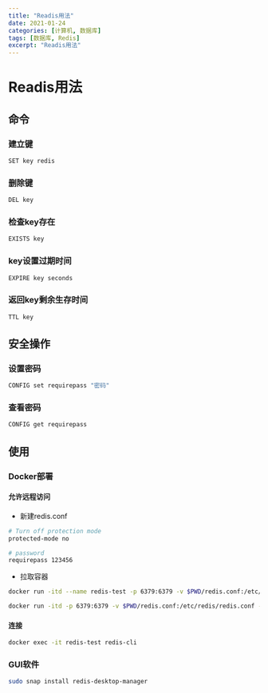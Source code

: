 ```yaml
---
title: "Readis用法"
date: 2021-01-24
categories: [计算机, 数据库]
tags: [数据库, Redis]
excerpt: "Readis用法"
---
```


# Readis用法

## 命令

### 建立键

```sh
SET key redis
```

### 删除键

```sh
DEL key
```

### 检查key存在

```sh
EXISTS key
```

### key设置过期时间

```sh
EXPIRE key seconds
```

### 返回key剩余生存时间

```sh
TTL key
```

## 安全操作

### 设置密码

```sh
CONFIG set requirepass "密码"
```

### 查看密码

```sh
CONFIG get requirepass
```

## 使用

### Docker部署

#### 允许远程访问

- 新建redis.conf

```sh
# Turn off protection mode 
protected-mode no  

# password
requirepass 123456
```

- 拉取容器

```sh
docker run -itd --name redis-test -p 6379:6379 -v $PWD/redis.conf:/etc/redis/redis.conf redis
```

```sh
docker run -itd -p 6379:6379 -v $PWD/redis.conf:/etc/redis/redis.conf --name redis-server redis 
```

#### 连接

```sh
docker exec -it redis-test redis-cli
```

### GUI软件

```sh
sudo snap install redis-desktop-manager
```
